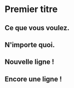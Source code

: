 # Premier titre

## Ce que vous voulez.

## N'importe quoi.

## Nouvelle ligne !

## Encore une ligne !
